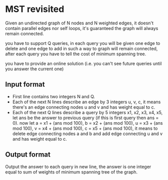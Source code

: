 # MST revisited

Given an undirected graph of N nodes and N weighted edges, it doesn't contain parallel edges nor self loops, it's guaranteed the graph will always remain connected.

you have to support Q queries, in each query you will be given one edge to delete and one edge to add in such a way to graph will remain connected, after each query you have to tell the cost of minimum spanning tree.

you have to provide an online solution (i.e. you can't see future queries until you answer the current one)

## Input format

- First line contains two integers N and Q.
- Each of the next N lines describe an edge by 3 integers u, v, c, it means there's an edge connecting nodes u and v and has weight equal to c.
- Each of the next Q lines describe a query by 5 integers x1, x2, x3, x4, x5, let ans be the answer to previous query (if this is first query then ans = 0). now let a = x1 + (ans mod 100), b = x2 + (ans mod 100), u = x3 + (ans mod 100), v = x4 + (ans mod 100), c = x5 + (ans mod 100), it means to delete edge connecting nodes a and b and add edge connecting u and v and has weight equal to c.

## Output format

Output the answer to each query in new line, the answer is one integer equal to sum of weights of minimum spanning tree of the graph.
